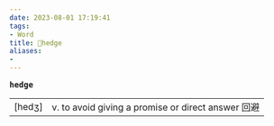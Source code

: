 ```yaml
---
date: 2023-08-01 17:19:41
tags: 
- Word
title: 📖hedge
aliases: 
- 
---
```


<pre><strong>hedge</strong></pre>
|   |   |
|---|---|
|[hedʒ]|v. to avoid giving a promise or direct answer 回避|